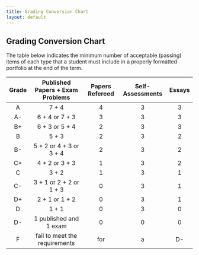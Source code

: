 ```yaml
---
title: Grading Conversion Chart
layout: default
---
```


## Grading Conversion Chart

The table below indicates the minimum number of acceptable (passing) items of each
type that a student must include in a properly formatted portfolio at the end of
the term.

| Grade | Published Papers + Exam Problems | Papers Refereed | Self-Assessments | Essays |
|:-----:|:--------------------------------:|:---------------:|:----------------:|:------:|
|   A   |               7 + 4              |        4        |         3        |    3   |
|   A-  |          6 + 4 or 7 + 3          |        3        |         3        |    3   |
|   B+  |          6 + 3 or 5 + 4          |        2        |         3        |    3   |
|   B   |               5 + 3              |        2        |         3        |    2   |
|   B-  |      5 + 2 or 4 + 3 or 3 + 4     |        2        |         3        |    2   |
|   C+  |          4 + 2 or 3 + 3          |        1        |         3        |    2   |
|   C   |               3 + 2              |        1        |         3        |    1   |
|   C-  |      3 + 1 or 2 + 2 or 1 + 3     |        0        |         3        |    1   |
|   D+  |          2 + 1 or 1 + 2          |        0        |         3        |    1   |
|   D   |               1 + 1              |        0        |         3        |    0   |
|   D-  |      1 published and 1 exam      |        0        |         0        |    0   |
|   F   |   fail to meet the requirements  |       for       |         a        |   D-   |
